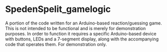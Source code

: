 # SpedenSpelit_gamelogic
A portion of the code written for an Arduino-based reaction/guessing game. This is not intended to be functional and is merely for demonstration purposes. In order to function it requires a specific Arduino-based device with buttons, LEDs and a 7-segment display, along with the accompanying code that operates them.
For demonstration only.
